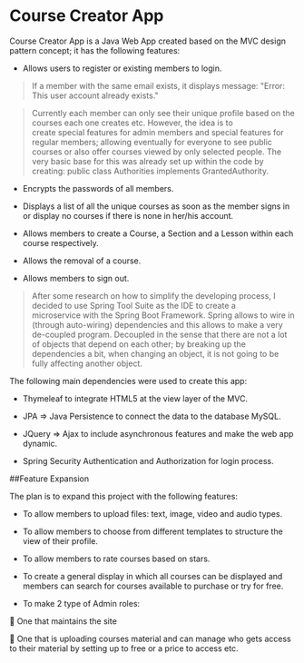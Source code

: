 # Course Creator App

Course Creator App is a Java Web App created based on the MVC design pattern concept; it has the following features:

-	Allows users to register or existing members to login.

  > If a member with the same email exists, it displays message:  "Error: This user account already exists."
  
  > Currently each member can only see their unique profile based on the courses each one creates etc. However, the idea is to    
    create special features for admin members and special features for regular members; allowing eventually for everyone to see public  
    courses or also offer courses viewed by only selected people. The very basic base for this was already set up within the code by 
    creating: public class Authorities implements GrantedAuthority.
    
-	Encrypts the passwords of all members.

-	Displays a list of all the unique courses as soon as the member signs in or display no courses if there is none in her/his account.

-	Allows members to create a Course, a Section and a Lesson within each course respectively.

-	Allows the removal of a course.

-	Allows members to sign out.

  > After some research on how to simplify the developing process, I decided to use Spring Tool Suite as the IDE to create a       
    microservice with the Spring Boot Framework. Spring allows to wire in (through auto-wiring) dependencies and this allows to make a 
    very de-coupled program. Decoupled in the sense that there are not a lot of objects that depend on each other; by breaking up the 
    dependencies a bit, when changing an object, it is not going to be fully affecting another object. 
    
The following main dependencies were used to create this app: 

-	Thymeleaf to integrate HTML5 at the view layer of the MVC.

-	JPA => Java Persistence to connect the data to the database MySQL.

-	JQuery => Ajax to include asynchronous features and make the web app dynamic. 

-	Spring Security Authentication and Authorization for login process.

##Feature Expansion

The plan is to expand this project with the following features:

-	To allow members to upload files: text, image, video and audio types.

-	To allow members to choose from different templates to structure the view of their profile.

-	To allow members to rate courses based on stars.

-	To create a general display in which all courses can be displayed and members can search for courses available to purchase or try for free. 

-	To make 2 type of Admin roles: 

	One that maintains the site

	One that is uploading courses material and can manage who gets access to their material by setting up to free or a price to access etc. 

